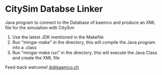 # CitySim Databse Linker
Java program to connect to the Database of kaemco and produce an XML file for the simulation with CitySim

1) Use the latest JDK mentioned in the Makefile
2) Run "mingw-make" in the directory, this will compile the Java program into a .class
3) Run "mingw-make run" in the directory, this will execute the Java Class and create the XML file

Feed-back welcome! jk@kaemco.ch
